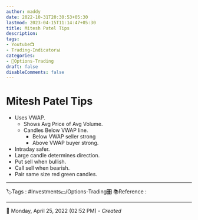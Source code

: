```yaml
---
author: maddy
date: 2022-10-31T20:30:53+05:30
lastmod: 2023-04-15T11:14:47+05:30
title: Mitesh Patel Tips
description: 
tags:
- Youtube📺
- Trading-Indicator📊 
categories: 
- 🤹Options-Trading
draft: false
disableComments: false
---
```

# Mitesh Patel Tips
- Uses VWAP.
	- Shows Avg Price of Avg Volume.
	- Candles Below VWAP line.
		- Below VWAP seller strong
		- Above VWAP buyer strong. 
- Intraday safer. 
- Large candle determines direction.
- Put sell when bullish.
- Call sell when bearish.
- Pair same size red green candles.

---
🏷️Tags :  #Investments💷/Options-Trading🎛️ 
📚Reference :

---
📅   Monday, April 25, 2022  (02:52 PM) - *Created*